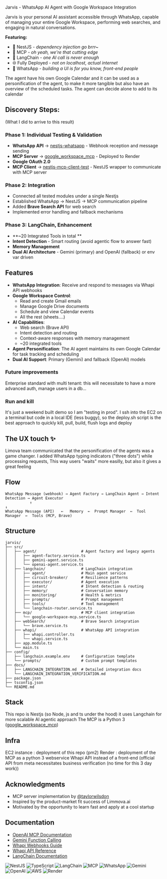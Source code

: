 Jarvis - WhatsApp AI Agent with Google Workspace Integration

Jarvis is your personal AI assistant accessible through WhatsApp, capable of managing your entire Google Workspace, performing web searches, and engaging in natural conversations.

**Featuring:**
- 🪺 NestJS - *dependency injection go brrr~*
- 🍆 MCP - *oh yeah, we're that cutting edge*
- 🦜 LangChain - *one AI call is never enough*
- 🌐 Fully Deployed - *not on localhost, actual internet*
- 📱 WhatsApp - *building a UI is for you know, front-end people*


 The agent have his own Google Calendar and it can be used as a personification of the agent, to make it more tangible but also have an overview of the scheduled tasks. The agent can decide alone to add to its calendar

## Discovery Steps:
(What I did to arrive to this result)

### Phase 1: Individual Testing & Validation

- **WhatsApp API** → [nestjs-whatsapp](https://github.com/lmangall/nestjs-whatsapp) - Webhook reception and message sending
- **MCP Server** → [google_workspace_mcp](https://github.com/lmangall/google_workspace_mcp) - Deployed to Render
- **Google OAuth 2.0** 
- **MCP Client** → [nestjs-mcp-client-test](https://github.com/lmangall/nestjs-mcp-client-test) - NestJS wrapper to communicate with MCP server

### Phase 2: Integration

- Connected all tested modules under a single Nestjs
- Established WhatsApp → NestJS → MCP communication pipeline
- Added **Brave Search API** for web search
- Implemented error handling and fallback mechanisms

### Phase 3: LangChain, Enhancement

- **~20 Integrated Tools in total **
- **Intent Detection** - Smart routing (avoid agentic flow to answer fast)
- **Memory Management**
- **Dual AI Architecture** - Gemini (primary) and OpenAI (fallback) or env var driven


##  Features

- **WhatsApp Integration**: Receive and respond to messages via Whapi API webhooks
- **Google Workspace Control**: 
  - Read and create Gmail emails
  - Manage Google Drive documents
  - Schedule and view Calendar events
  - All the rest (sheets....)
- **AI Capabilities**:
  - Web search (Brave API)
  - Intent detection and routing
  - Context-aware responses with memory management
  - ~20 integrated tools
- **Agent Personification**: The AI agent maintains its own Google Calendar for task tracking and scheduling
- **Dual AI Support**: Primary (Gemini) and fallback (OpenAI) models

### Future improvements
Enterprise standard with multi tenant: this will necessitate to have a more advanced auth, manage users in a db...


### Run and kill
It's just a weekend built demo so I am "testing in prod". I ssh into the EC2 on a terminal but code in a local IDE (less buggy), so the deploy.sh script is the best approach to quickly kill, pull, build, flush logs and deploy

## The UX touch ✨
Limova team communicated that the personification of the agents was a game changer. I added WhatsApp typing indicators ("three dots") while processing requests, This way users "waits" more easilly, but also it gives a great feeling


## Flow

```
WhatsApp Message (webhook) → Agent Factory → LangChain Agent → Intent Detection → Agent Executor
           ↑                                                                           ↓
WhatsApp Message (API)   ←   Memory  ←  Prompt Manager  ←  Tool Manager  ←  Tools (MCP, Brave)
```

## Structure


```
jarvis/
├── src/
│   ├── agent/                    # Agent factory and legacy agents
│   │   ├── agent-factory.service.ts
│   │   ├── gemini-agent.service.ts
│   │   └── openai-agent.service.ts
│   ├── langchain/                # LangChain integration
│   │   ├── agent/                # Main agent service
│   │   ├── circuit-breaker/      # Resilience patterns
│   │   ├── executor/             # Agent execution
│   │   ├── intent/               # Intent detection & routing
│   │   ├── memory/               # Conversation memory
│   │   ├── monitoring/           # Health & metrics
│   │   ├── prompts/              # Prompt management
│   │   ├── tools/                # Tool management
│   │   └── langchain-router.service.ts
│   ├── mcp/                      # MCP client integration
│   │   └── google-workspace-mcp.service.ts
│   ├── webSearch/                # Brave Search integration
│   │   └── brave.service.ts
│   ├── whapi/                    # WhatsApp API integration
│   │   ├── whapi.controller.ts
│   │   └── whapi.service.ts
│   ├── app.module.ts
│   └── main.ts
├── config/
│   ├── langchain.example.env     # Configuration template
│   └── prompts/                  # Custom prompt templates
├── docs/
│   ├── LANGCHAIN_INTEGRATION.md  # Detailed integration docs
│   └── LANGCHAIN_INTEGRATION_VERIFICATION.md
├── package.json
├── tsconfig.json
└── README.md
```

## Stack
This repo is Nestjs (so Node, js and ts under the hood) it uses Langchain for more scalable AI agentic approach
The MCP is a Python 3 ([google_workspace_mcp](https://github.com/taylorwilsdon/google-workspace-mcp))


## Infra

EC2 instance : deployment of this repo (pm2)
Render : deployment of the MCP as a python 3 webservice
Whapi API instead of a front-end (official API from meta necessitates business verification (no time for this 3 day work))




## Acknowledgments

- MCP server implementation by [@taylorwilsdon](https://github.com/taylorwilsdon)
- Inspired by the product-market fit success of Limmova.ai
- Motivated by the opportunity to learn fast and apply at a cool startup



## Documentation

- [OpenAI MCP Documentation](https://platform.openai.com/docs/mcp)
- [Gemini Function Calling](https://ai.google.dev/gemini-api/docs/function-calling)
- [Whapi Webhooks Guide](https://support.whapi.cloud/help-desk/receiving/webhooks/where-to-find-the-webhook-url)
- [Whapi API Reference](https://whapi.readme.io/reference/checkhealth)
- [LangChain Documentation](https://js.langchain.com/docs/)




![NestJS](https://img.shields.io/badge/NestJS-E0234E?style=for-the-badge&logo=nestjs&logoColor=white)
![TypeScript](https://img.shields.io/badge/TypeScript-3178C6?style=for-the-badge&logo=typescript&logoColor=white)
![LangChain](https://img.shields.io/badge/🦜_LangChain-2C3E50?style=for-the-badge)
![MCP](https://img.shields.io/badge/MCP-6366F1?style=for-the-badge&logo=protocol&logoColor=white)
![WhatsApp](https://img.shields.io/badge/WhatsApp-25D366?style=for-the-badge&logo=whatsapp&logoColor=white)
![Gemini](https://img.shields.io/badge/Google_Gemini-4285F4?style=for-the-badge&logo=google&logoColor=white)
![OpenAI](https://img.shields.io/badge/OpenAI-412991?style=for-the-badge&logo=openai&logoColor=white)
![AWS](https://img.shields.io/badge/AWS_EC2-FF9900?style=for-the-badge&logo=amazon-aws&logoColor=white)
![Render](https://img.shields.io/badge/Render-46E3B7?style=for-the-badge&logo=render&logoColor=white)

